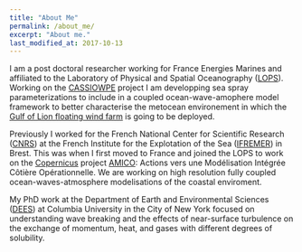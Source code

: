 ```yaml
---
title: "About Me"
permalink: /about_me/
excerpt: "About me."
last_modified_at: 2017-10-13
---
```


I am a post doctoral researcher working for France Energies Marines and affiliated to the Laboratory of Physical and Spatial Oceanography ([LOPS](http://www.umr-lops.fr/)). Working on the [CASSIOWPE](https://www.france-energies-marines.org/en/projects/cassiowpe/) project I am developping sea spray parameterizations to include in a coupled ocean-wave-amophere model framework to better characterise the metocean environement in which the [Gulf of Lion floating wind farm](https://info-efgl.fr/) is going to be deployed.

Previously I worked for the French National Center for Scientific Research  ([CNRS](http://www.cnrs.fr/)) at the French Institute for the Explotation of the Sea ([IFREMER](wwz.ifremer.fr/)) in Brest. This was when I first moved to France and joined the LOPS to work on the [Copernicus](http://www.copernicus.eu/) project [AMICO](https://sophia-e-brumer.github.io/projects/AMICO/): Actions vers une Modélisation Intégrée Côtière Opérationnelle. We are working on high resolution fully coupled ocean-waves-atmosphere modelisations of the coastal enviroment. 

My PhD work at the Department of Earth and Environmental Sciences ([DEES](http://eesc.columbia.edu/)) at Columbia University in the City of New York focused on understanding wave breaking and the effects of near-surface turbulence on the exchange of momentum, heat, and gases with different degrees of solubility. 
